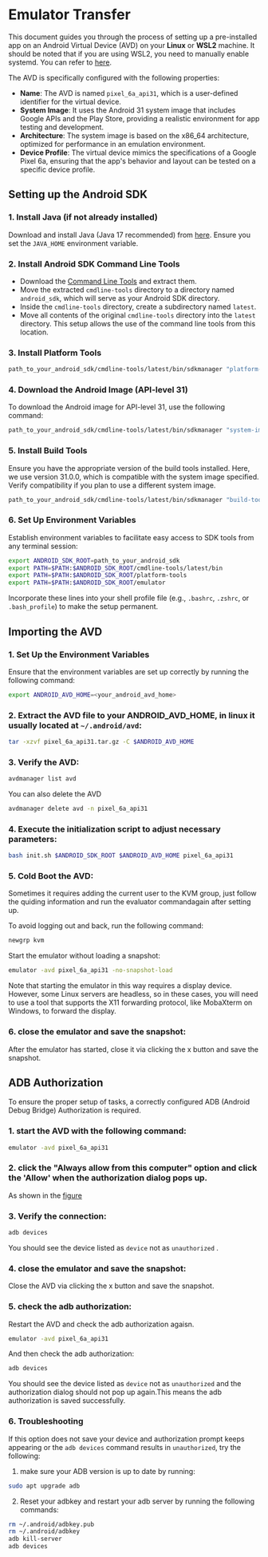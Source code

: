 # Emulator Transfer

This document guides you through the process of setting up a pre-installed app on an Android Virtual Device (AVD) on your **Linux** or **WSL2** machine. It should be noted that if you are using WSL2, you need to manually enable systemd. You can refer to [here](https://github.com/microsoft/WSL/issues/7149).

The AVD is specifically configured with the following properties:

- **Name**: The AVD is named `pixel_6a_api31`, which is a user-defined identifier for the virtual device.
- **System Image**: It uses the Android 31 system image that includes Google APIs and the Play Store, providing a realistic environment for app testing and development.
- **Architecture**: The system image is based on the x86_64 architecture, optimized for performance in an emulation environment.
- **Device Profile**: The virtual device mimics the specifications of a Google Pixel 6a, ensuring that the app's behavior and layout can be tested on a specific device profile.

## Setting up the Android SDK

### 1. Install Java (if not already installed)
Download and install Java (Java 17 recommended) from [here](https://www.oracle.com/java/technologies/downloads/). Ensure you set the `JAVA_HOME` environment variable.

### 2. Install Android SDK Command Line Tools
   - Download the [Command Line Tools](https://developer.android.com/studio) and extract them.
   - Move the extracted `cmdline-tools` directory to a directory named `android_sdk`, which will serve as your Android SDK directory.
   - Inside the `cmdline-tools` directory, create a subdirectory named `latest`.
   - Move all contents of the original `cmdline-tools` directory into the `latest` directory. This setup allows the use of the command line tools from this location.

### 3. Install Platform Tools
```bash
path_to_your_android_sdk/cmdline-tools/latest/bin/sdkmanager "platform-tools" "platforms;android-31"
```

### 4. Download the Android Image (API-level 31)
To download the Android image for API-level 31, use the following command:
```bash
path_to_your_android_sdk/cmdline-tools/latest/bin/sdkmanager "system-images;android-31;google_apis_playstore;x86_64"
```

### 5. Install Build Tools
Ensure you have the appropriate version of the build tools installed. Here, we use version 31.0.0, which is compatible with the system image specified. Verify compatibility if you plan to use a different system image.
```bash
path_to_your_android_sdk/cmdline-tools/latest/bin/sdkmanager "build-tools;31.0.0"
```

### 6. Set Up Environment Variables
Establish environment variables to facilitate easy access to SDK tools from any terminal session:
```bash
export ANDROID_SDK_ROOT=path_to_your_android_sdk
export PATH=$PATH:$ANDROID_SDK_ROOT/cmdline-tools/latest/bin
export PATH=$PATH:$ANDROID_SDK_ROOT/platform-tools
export PATH=$PATH:$ANDROID_SDK_ROOT/emulator
```
Incorporate these lines into your shell profile file (e.g., `.bashrc`, `.zshrc`, or `.bash_profile`) to make the setup permanent.

## Importing the AVD

### 1. Set Up the Environment Variables
Ensure that the environment variables are set up correctly by running the following command:
```bash
export ANDROID_AVD_HOME=<your_android_avd_home>
```

### 2. Extract the AVD file to your ANDROID_AVD_HOME, in linux it usually located at `~/.android/avd`:
```bash
tar -xzvf pixel_6a_api31.tar.gz -C $ANDROID_AVD_HOME
```

### 3. Verify the AVD:
```bash
avdmanager list avd
```
You can also delete the AVD
```bash
avdmanager delete avd -n pixel_6a_api31
```

### 4. Execute the initialization script to adjust necessary parameters:
```bash
bash init.sh $ANDROID_SDK_ROOT $ANDROID_AVD_HOME pixel_6a_api31
```

### 5. Cold Boot the AVD:
Sometimes it requires adding the current user to the KVM group, just follow the quiding information and run the evaluator commandagain after setting up.

To avoid logging out and back, run the following command:
```bash
newgrp kvm
```
Start the emulator without loading a snapshot:
```bash
emulator -avd pixel_6a_api31 -no-snapshot-load
```
Note that starting the emulator in this way requires a display device. However, some Linux servers are headless, so in these cases, you will need to use a tool that supports the X11 forwarding protocol, like MobaXterm on Windows, to forward the display.


### 6. close the emulator and save the snapshot:
After the emulator has started, close it via clicking the x button and save the snapshot.

## ADB Authorization

To ensure the proper setup of tasks, a correctly configured ADB (Android Debug Bridge) Authorization is required. 

### 1. start the AVD with the following command:
```bash
emulator -avd pixel_6a_api31
```

### 2. click the "Always allow from this computer" option and click the 'Allow' when the authorization dialog pops up.
As shown in the [figure](pics/ADB_Authorization.png)


### 3. Verify the connection:
```bash
adb devices
```
You should see the device listed as `device` not as `unauthorized` .

### 4. close the emulator and save the snapshot:
Close the AVD via clicking the x button and save the snapshot.

### 5. check the adb authorization:
Restart the AVD and check the adb authorization agaisn.
```bash
emulator -avd pixel_6a_api31
```
And then check the adb authorization:
```bash
adb devices
```
You should see the device listed as `device` not as `unauthorized` and the authorization dialog should not pop up again.This means the adb authorization is saved successfully.

### 6. Troubleshooting
If this option does not save your device and authorization prompt keeps appearing or the `adb devices` command results in `unauthorized`, try the following:

1. make sure your ADB version is up to date by running:
```bash
sudo apt upgrade adb
```

2. Reset your adbkey and restart your adb server by running the following commands:
```bash
rm ~/.android/adbkey.pub 
rm ~/.android/adbkey 
adb kill-server 
adb devices
```